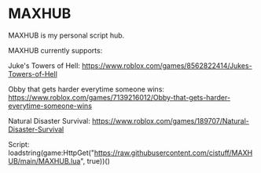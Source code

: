 # MAXHUB
MAXHUB is my personal script hub.


MAXHUB currently supports:

Juke's Towers of Hell: https://www.roblox.com/games/8562822414/Jukes-Towers-of-Hell

Obby that gets harder everytime someone wins: https://www.roblox.com/games/7139216012/Obby-that-gets-harder-everytime-someone-wins

Natural Disaster Survival: https://www.roblox.com/games/189707/Natural-Disaster-Survival


Script: loadstring(game:HttpGet("https://raw.githubusercontent.com/cistuff/MAXHUB/main/MAXHUB.lua", true))()
